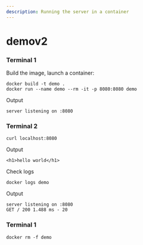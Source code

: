 ```yaml
---
description: Running the server in a container
---
```


# demov2



### Terminal 1

Build the image, launch a container:

```text
docker build -t demo .
docker run --name demo --rm -it -p 8080:8080 demo
```

Output

```text
server listening on :8080
```

### Terminal 2

```text
curl localhost:8080
```

Output

```text
<h1>hello world</h1>
```

Check logs

```text
docker logs demo
```

Output

```text
server listening on :8080
GET / 200 1.488 ms - 20
```

### Terminal 1

```text
docker rm -f demo
```

